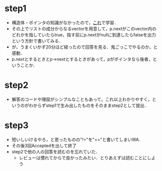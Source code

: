 # step1
- 構造体・ポインタの知識がなかったので，[これ](https://atcoder.jp/contests/apg4b)で学習．  
- その上でリストの成分からなるvectorを用意して，p.nextがこのvector内のどれかを指していたらtrue，指す前にp.nextがnullに到達したらfalseを出力という方針で書いてみる．  
- が，うまくいかず20分ほど経ったので回答を見る．鬼ごっこでやるのか，と感動．  
- p.nextとするときとp->nextとするときがあって，pがポインタなら後者，ということか．  

# step2
- 解答のコードや理屈がシンプルなこともあって，これ以上わかりやすく，というのがわからずstep1で生み出したものをそのままstep2として提出．

# step3
- 短いしいけるやろ，と思ったものの"!="を"=="と書いてしまいWA.
- その後3回Acceptedを出して終了
- step2で他の人の回答を読むのを忘れていた．
  - レビューは慣れてからで良かったみたい．とりあえずは読むことにしよう
